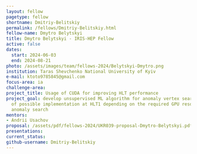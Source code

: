 ```yaml
---
layout: fellow
pagetype: fellow
shortname: Dmitriy-Belitskiy
permalink: /fellows/Dmitriy-Belitskiy.html
fellow-name: Dmytro Belytskyi
title: Dmytro Belytskyi - IRIS-HEP Fellow
active: false
dates:
  start: 2024-06-03
  end: 2024-08-21
photo: /assets/images/team/fellows-2024/Belytskyi-Dmytro.png
institution: Taras Shevchenko National University of Kyiv
e-mail: ktoto9785845@gmail.com
focus-area: ia
challenge-area:
project_title: Usage of CUDA for improving HLT performance
project_goal: develop unsupervised ML algorithm for anomaly vertex search in the view
  of possible implementation at HLT1 depending on the required GPU resources for such
  anomaly search
mentors:
- Andrii Usachov
proposal: /assets/pdf/fellows-2024/UKR039-proposal-Dmytro-Belytskyi.pdf
presentations:
current_status:
github-username: Dmitriy-Belitskiy
---
```

